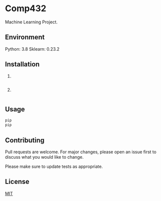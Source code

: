 # Comp432

Machine Learning Project.

## Environment
Python: 3.8
Sklearn: 0.23.2

## Installation

1. 
```

```

2. 
```

```

## Usage
```bash
pip
pip
```

## Contributing
Pull requests are welcome. For major changes, please open an issue first to discuss what you would like to change.

Please make sure to update tests as appropriate.


## License
[MIT](https://choosealicense.com/licenses/mit/)
